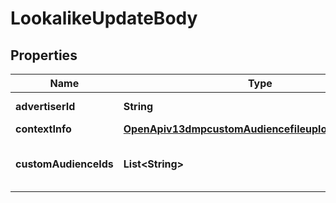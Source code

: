 # LookalikeUpdateBody

## Properties
Name | Type | Description | Notes
------------ | ------------- | ------------- | -------------
**advertiserId** | **String** | Advertiser ID. |[required]  
**contextInfo** | [**OpenApiv13dmpcustomAudiencefileuploadContextInfo**](OpenApiv13dmpcustomAudiencefileuploadContextInfo.md) |  |  [optional]
**customAudienceIds** | **List&lt;String&gt;** | A list of custom audience IDs. |[required]  
